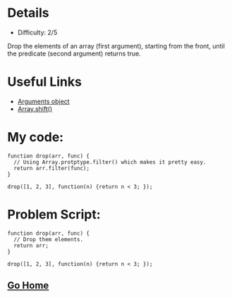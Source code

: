# Details

* Difficulty: 2/5

Drop the elements of an array (first argument), starting from the front, until the predicate (second argument) returns true.

# Useful Links

* [Arguments object](https://developer.mozilla.org/en-US/docs/Web/JavaScript/Reference/Functions/arguments)
* [Array.shift()](https://developer.mozilla.org/en-US/docs/Web/JavaScript/Reference/Global_Objects/Array/shift)

# My code:

```
function drop(arr, func) {
  // Using Array.protptype.filter() which makes it pretty easy.
  return arr.filter(func);
}

drop([1, 2, 3], function(n) {return n < 3; });
```

# Problem Script:

```
function drop(arr, func) {
  // Drop them elements.
  return arr;
}

drop([1, 2, 3], function(n) {return n < 3; });
```

## [Go Home](https://github.com/Rafase282/My-FreeCodeCamp-Code/wiki)